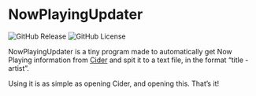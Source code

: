 # NowPlayingUpdater

![GitHub Release](https://img.shields.io/github/v/release/itsactuallyluna9/NowPlayingUpdater) ![GitHub License](https://img.shields.io/github/license/itsactuallyluna9/NowPlayingUpdater)

NowPlayingUpdater is a tiny program made to automatically get Now Playing information from [Cider](https://cidercollective.itch.io/cider) and spit it to a text file, in the format “title - artist”.

Using it is as simple as opening Cider, and opening this. That’s it!
